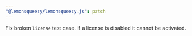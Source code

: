 ```yaml
---
"@lemonsqueezy/lemonsqueezy.js": patch
---
```


Fix broken `license` test case. If a license is disabled it cannot be activated.
